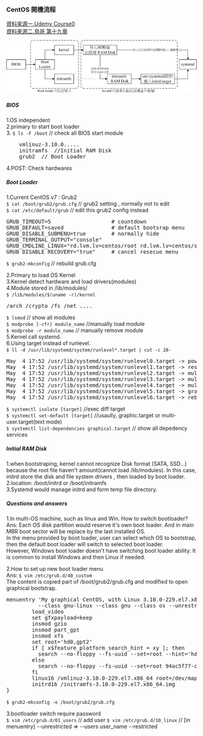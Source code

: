 ### CentOS 開機流程  
[資料來源一.Udemy Course0](https://www.udemy.com/linux-administration)  
[資料來源二.鳥哥 第十九章](http://linux.vbird.org/linux_basic/0510osloader.php)  

![img source from 鳥哥](https://github.com/sj82516/Blog/blob/master/System:Network:Security/learn_OS/img/osloader-flow-initramfs.jpg)

##### BIOS  
1.OS independent   
2.primary to start boot loader  
3. `$ ls -F /boot` // check all BIOS start module 
<pre>
	vmlinuz-3.10.0.....
	initramfs  //Initial RAM Disk
	grub2  // Boot Loader
</pre>
4.POST: Check hardwares  
##### Boot Loader   
1.Current CentOS v7 : Grub2  
`$ cat /boot/grub2/grub.cfg` // grub2 setting , normally not to edit  
`$ cat /etc/default/grub` // edit this grub2 config instead  
<pre>
GRUB_TIMEOUT=5                   # countdown  
GRUB_DEFAULT=saved               # default bootsrap menu 
GRUB_DISABLE_SUBMENU=true        # normally hide
GRUB_TERMINAL_OUTPUT="console"   
GRUB_CMDLINE_LINUX="rd.lvm.lv=centos/root rd.lvm.lv=centos/swap crashkernel=auto rhgb quiet"
GRUB_DISABLE_RECOVERY="true"     # cancel resecue menu  
</pre>
`$ grub2-mkconfig` // rebuild grub.cfg  

2.Primary to load OS Kernel  
3.Kernel detect hardware and load drivers(modules)  
4.Module stored in /lib/modules/  
`$ /lib/modules/$(uname -r)/kernel`  
<pre>/arch /crypto /fs /net ....</pre>
`$ lsmod` // show all modules  
`$ modprobe [-cfr] module_name`  //manually load module   
`$ modprobe -r module_name` // manually remove module  
5.Kernel call systemd.  
6.Using target instead of runlevel.  
`$ ll -d /usr/lib/systemd/system/runlevel*.target | cut -c 28-`
<pre>
May  4 17:52 /usr/lib/systemd/system/runlevel0.target -> poweroff.target
May  4 17:52 /usr/lib/systemd/system/runlevel1.target -> rescue.target
May  4 17:52 /usr/lib/systemd/system/runlevel2.target -> multi-user.target
May  4 17:52 /usr/lib/systemd/system/runlevel3.target -> multi-user.target
May  4 17:52 /usr/lib/systemd/system/runlevel4.target -> multi-user.target
May  4 17:52 /usr/lib/systemd/system/runlevel5.target -> graphical.target
May  4 17:52 /usr/lib/systemd/system/runlevel6.target -> reboot.target</pre>  
`$ systemctl isolate [target]` //exec diff target  
`$ systemctl set-default [target]` //usaully, graphic.target or multi-user.target(text mode)  
`$ systemctl list-dependencies graphical.target` // show all depedency services  


##### Initial RAM Disk  
1.when bootstraping, kernel cannot recognize Disk format (SATA, SSD...) because the root file haven't amount(cannot load /lib/modules). In this case, initrd store the disk and file system drivers , then loaded by boot loader.  
2.location: /boot/initrd or /boot/initramfs    
3.Systemd would manage initrd and form temp file directory.  

##### Questions and answers  
1.In multi-OS machine, such as linux and Win. How to switch bootloader?  
Ans: Each OS disk partition would reserve it's own boot loader. And in main MBR boot sector will be replace by the last installed OS.  
In the menu provided by boot loader, user can select which OS to bootstrap, then the default boot loader will switch to selected boot loader.  
However, Windows boot loader doesn't have switching boot loader ability. It is common to install Windows and then Linux if needed.  

2.How to set up new boot loader menu  
Ans: `$ vim /etc/grub.d/40_custom`  
The content is copied part of /boot/grub2/grub.cfg and modified to open graphical bootstrap.    
<pre>
menuentry 'My graphical CentOS, with Linux 3.10.0-229.el7.x86_64' --class rhel fedora
          --class gnu-linux --class gnu --class os --unrestricted --id 'mygraphical' {
        load_video
        set gfxpayload=keep
        insmod gzio
        insmod part_gpt
        insmod xfs
        set root='hd0,gpt2'
        if [ x$feature_platform_search_hint = xy ]; then
          search --no-floppy --fs-uuid --set=root --hint='hd0,gpt2'  94ac5f77-cb8a-495e-a65b-...
        else
          search --no-floppy --fs-uuid --set=root 94ac5f77-cb8a-495e-a65b-2ef7442b837c
        fi
        linux16 /vmlinuz-3.10.0-229.el7.x86_64 root=/dev/mapper/centos-root ro rd.lvm.lv=centos/root rd.lvm.lv=centos/swap crashkernel=auto rhgb quiet elevator=deadline <b>systemd.unit=graphical.target</b>
        initrd16 /initramfs-3.10.0-229.el7.x86_64.img
} </pre>  
`$ grub2-mkconfig -o /boot/grub2/grub.cfg`  

3.bootloader switch require password   
`$ vim /etc/grub.d/01_users`  // add user
`$ vim /etc/grub.d/10_linux` // [in menuentry] --unrestricted => --users user_name --restricted
